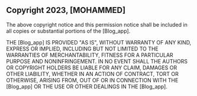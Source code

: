 ## Copyright 2023, [MOHAMMED]

The above copyright notice and this permission notice shall be included in all copies or substantial portions of the [Blog_app].

THE [Blog_app] IS PROVIDED "AS IS", WITHOUT WARRANTY OF ANY KIND, EXPRESS OR IMPLIED, INCLUDING BUT NOT LIMITED TO THE WARRANTIES OF MERCHANTABILITY, FITNESS FOR A PARTICULAR PURPOSE AND NONINFRINGEMENT. IN NO EVENT SHALL THE AUTHORS OR COPYRIGHT HOLDERS BE LIABLE FOR ANY CLAIM, DAMAGES OR OTHER LIABILITY, WHETHER IN AN ACTION OF CONTRACT, TORT OR OTHERWISE, ARISING FROM, OUT OF OR IN CONNECTION WITH THE [Blog_app] OR THE USE OR OTHER DEALINGS IN THE [Blog_app].
